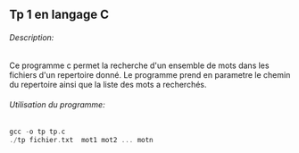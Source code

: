 ## Tp 1 en langage C 
###### Description:
Ce programme c permet la recherche d'un ensemble de mots dans les fichiers d'un repertoire donné.
Le programme prend en parametre le chemin du repertoire ainsi que la liste des mots a recherchés.
###### Utilisation du programme:
``` c
gcc -o tp tp.c
./tp fichier.txt  mot1 mot2 ... motn

```

